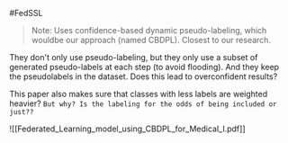 #FedSSL

> Note: Uses confidence-based dynamic pseudo-labeling, which wouldbe our approach (named CBDPL). Closest to our research.


They don't only use pseudo-labeling, but they only use a subset of generated pseudo-labels at each step (to avoid flooding). And they keep the pseudolabels in the dataset. Does this lead to overconfident results?

This paper also makes sure that classes with less labels are weighted heavier?
`But why? Is the labeling for the odds of being included or just??`

![[Federated_Learning_model_using_CBDPL_for_Medical_I.pdf]]